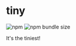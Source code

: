 # tiny

![npm](https://img.shields.io/npm/v/@abraj/tiny) ![npm bundle size](https://img.shields.io/bundlephobia/min/@abraj/tiny)

It's the tiniest!
